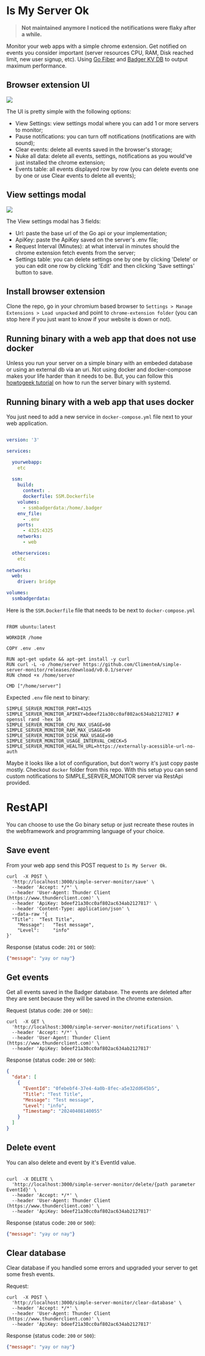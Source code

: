 # Is My Server Ok

> **Not maintained anymore**
> **I noticed the notifications were flaky after a while.**

Monitor your web apps with a simple chrome extension. Get notified on events you consider important (server resources CPU, RAM, Disk reached limit, new user signup, etc). 
Using [Go Fiber](https://gofiber.io/) and [Badger KV DB](https://dgraph.io/docs/badger/) to output maximum performance.  

## Browser extension UI

![](/pics/ismyserverok.png)


The UI is pretty simple with the following options:
- View Settings: view settings modal where you can add 1 or more servers to monitor;
- Pause notifications: you can turn off notifications (notifications are with sound);
- Clear events: delete all events saved in the browser's storage;
- Nuke all data: delete all events, settings, notifications as you would've just installed the chrome extension;
- Events table: all events displayed row by row (you can delete events one by one or use Clear events to delete all events);


## View settings modal

![](/pics/settings.png)

The View settings modal has 3 fields:
- Url: paste the base url of the Go api or your implementation;
- ApiKey: paste the ApiKey saved on the server's .env file;
- Request Interval (Minutes): at what interval in minutes should the chrome extension fetch events from the server;
- Settings table: you can delete settings one by one by clicking 'Delete' or you can edit one row by clicking 'Edit' and then clicking 'Save settings' button to save.


## Install browser extension

Clone the repo, go in your chromium based browser to `Settings > Manage Extensions > Load unpacked` and point to `chrome-extension folder` (you can stop here if you just want to know if your website is down or not).


## Running binary with a web app that does not use docker

Unless you run your server on a simple binary with an embeded database or using an external db via an uri. Not using docker and docker-compose makes your life harder than it needs to be. But, you can follow this [howtogeek tutorial](https://www.howtogeek.com/687970/how-to-run-a-linux-program-at-startup-with-systemd/) on how to run the server binary with systemd.


## Running binary with a web app that uses docker

You just need to add a new service in `docker-compose.yml` file next to your web application.

```yml

version: '3'

services:

  yourwebapp:
    etc
    
  ssm:
    build:
      context: .
      dockerfile: SSM.Dockerfile
    volumes:
      - ssmbadgerdata:/home/.badger
    env_file:
      - .env
    ports:
      - 4325:4325
    networks:
      - web

  otherservices:
    etc
    
networks:
  web:
    driver: bridge

volumes:
  ssmbadgerdata:

```

Here is the `SSM.Dockerfile` file that needs to be next to `docker-compose.yml`

```shell

FROM ubuntu:latest

WORKDIR /home

COPY .env .env

RUN apt-get update && apt-get install -y curl
RUN curl -L -o /home/server https://github.com/ClimenteA/simple-server-monitor/releases/download/v0.0.1/server
RUN chmod +x /home/server

CMD ["/home/server"]

```

Expected `.env` file next to binary:

```shell
SIMPLE_SERVER_MONITOR_PORT=4325
SIMPLE_SERVER_MONITOR_APIKEY=bdeef21a30cc0af802ac634ab2127817 # openssl rand -hex 16
SIMPLE_SERVER_MONITOR_CPU_MAX_USAGE=90
SIMPLE_SERVER_MONITOR_RAM_MAX_USAGE=90
SIMPLE_SERVER_MONITOR_DISK_MAX_USAGE=90
SIMPLE_SERVER_MONITOR_USAGE_INTERVAL_CHECK=5
SIMPLE_SERVER_MONITOR_HEALTH_URL=https://externally-acessible-url-no-auth
```

Maybe it looks like a lot of configuration, but don't worry it's just copy paste mostly. Checkout `docker` folder from this repo. With this setup you can send custom notifications to SIMPLE_SERVER_MONITOR server via RestApi provided.





# RestAPI

You can choose to use the Go binary setup or just recreate these routes in the webframework and programming language of your choice. 


## Save event

From your web app send this POST request to `Is My Server Ok`.

```shell
curl  -X POST \
  'http://localhost:3000/simple-server-monitor/save' \
  --header 'Accept: */*' \
  --header 'User-Agent: Thunder Client (https://www.thunderclient.com)' \
  --header 'ApiKey: bdeef21a30cc0af802ac634ab2127817' \
  --header 'Content-Type: application/json' \
  --data-raw '{
  "Title":  "Test Title",
	"Message":   "Test message",
	"Level":     "info"
}'
```

Response (status code: `201` or `500`):

```json
{"message": "yay or nay"}
```

## Get events

Get all events saved in the Badger database. The events are deleted after they are sent because they will be saved in the chrome extension. 

Request (status code: `200` or `500`)::

```shell
curl  -X GET \
  'http://localhost:3000/simple-server-monitor/notifications' \
  --header 'Accept: */*' \
  --header 'User-Agent: Thunder Client (https://www.thunderclient.com)' \
  --header 'ApiKey: bdeef21a30cc0af802ac634ab2127817'
```

Response (status code: `200` or `500`):

```json
{
  "data": [
    {
      "EventId": "0febebf4-37e4-4a0b-8fec-a5e32dd645b5",
      "Title": "Test Title",
      "Message": "Test message",
      "Level": "info",
      "Timestamp": "20240408140055"
    }
  ]
}
```


## Delete event

You can also delete and event by it's EventId value.

```shell

curl  -X DELETE \
  'http://localhost:3000/simple-server-monitor/delete/{path parameter EventId}' \
  --header 'Accept: */*' \
  --header 'User-Agent: Thunder Client (https://www.thunderclient.com)' \
  --header 'ApiKey: bdeef21a30cc0af802ac634ab2127817'

```

Response (status code: `200` or `500`):

```json
{"message": "yay or nay"}
```


## Clear database

Clear database if you handled some errors and upgraded your server to get some fresh events.

Request:

```shell
curl  -X POST \
  'http://localhost:3000/simple-server-monitor/clear-database' \
  --header 'Accept: */*' \
  --header 'User-Agent: Thunder Client (https://www.thunderclient.com)' \
  --header 'ApiKey: bdeef21a30cc0af802ac634ab2127817'
```

Response (status code: `200` or `500`):

```json
{"message": "yay or nay"}
```

